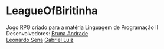 # LeagueOfBiritinha
Jogo RPG criado para a matéria Linguagem de Programação II
Desenvolvedores: [Bruna Andrade](https://www.github.com/brunandrade)  
                 [Leonardo Sena](https://www.github.com/leosena21)
                 [Gabriel Luiz](https://www.github.com/gabrielluiz97) 
